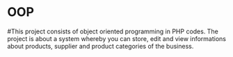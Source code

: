 # OOP

#This project consists of object oriented programming in PHP codes. The project is about a system whereby you can store, edit and view informations about products, supplier and product categories of the business. 
